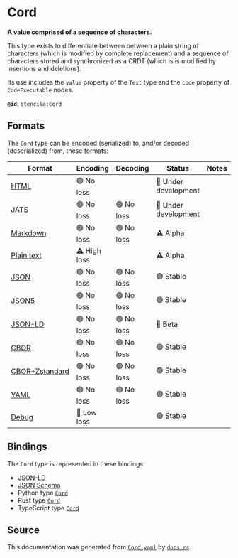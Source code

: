 # Cord

**A value comprised of a sequence of characters.**

This type exists to differentiate between between a plain string of characters
(which is modified by complete replacement) and a sequence of characters stored and
synchronized as a CRDT (which is is modified by insertions and deletions).

Its use includes the `value` property of the `Text` type and the `code`
property of `CodeExecutable` nodes.


**`@id`**: `stencila:Cord`

## Formats

The `Cord` type can be encoded (serialized) to, and/or decoded (deserialized) from, these formats:

| Format                                                                                             | Encoding         | Decoding     | Status                 | Notes |
| -------------------------------------------------------------------------------------------------- | ---------------- | ------------ | ---------------------- | ----- |
| [HTML](https://github.com/stencila/stencila/blob/main/docs/reference/formats/html.md)              | 🟢 No loss        |              | 🚧 Under development    |       |
| [JATS](https://github.com/stencila/stencila/blob/main/docs/reference/formats/jats.md)              | 🟢 No loss        | 🟢 No loss    | 🚧 Under development    |       |
| [Markdown](https://github.com/stencila/stencila/blob/main/docs/reference/formats/markdown.md)      | 🟢 No loss        | 🟢 No loss    | ⚠️ Alpha               |       |
| [Plain text](https://github.com/stencila/stencila/blob/main/docs/reference/formats/text.md)        | ⚠️ High loss     |              | ⚠️ Alpha               |       |
| [JSON](https://github.com/stencila/stencila/blob/main/docs/reference/formats/json.md)              | 🟢 No loss        | 🟢 No loss    | 🟢 Stable               |       |
| [JSON5](https://github.com/stencila/stencila/blob/main/docs/reference/formats/json5.md)            | 🟢 No loss        | 🟢 No loss    | 🟢 Stable               |       |
| [JSON-LD](https://github.com/stencila/stencila/blob/main/docs/reference/formats/jsonld.md)         | 🟢 No loss        | 🟢 No loss    | 🔶 Beta                 |       |
| [CBOR](https://github.com/stencila/stencila/blob/main/docs/reference/formats/cbor.md)              | 🟢 No loss        | 🟢 No loss    | 🟢 Stable               |       |
| [CBOR+Zstandard](https://github.com/stencila/stencila/blob/main/docs/reference/formats/cborzst.md) | 🟢 No loss        | 🟢 No loss    | 🟢 Stable               |       |
| [YAML](https://github.com/stencila/stencila/blob/main/docs/reference/formats/yaml.md)              | 🟢 No loss        | 🟢 No loss    | 🟢 Stable               |       |
| [Debug](https://github.com/stencila/stencila/blob/main/docs/reference/formats/debug.md)            | 🔷 Low loss       |              | 🟢 Stable               |       |

## Bindings

The `Cord` type is represented in these bindings:

- [JSON-LD](https://stencila.org/Cord.jsonld)
- [JSON Schema](https://stencila.org/Cord.schema.json)
- Python type [`Cord`](https://github.com/stencila/stencila/blob/main/python/python/stencila/types/cord.py)
- Rust type [`Cord`](https://github.com/stencila/stencila/blob/main/rust/schema/src/types/cord.rs)
- TypeScript type [`Cord`](https://github.com/stencila/stencila/blob/main/ts/src/types/Cord.ts)

## Source

This documentation was generated from [`Cord.yaml`](https://github.com/stencila/stencila/blob/main/schema/Cord.yaml) by [`docs.rs`](https://github.com/stencila/stencila/blob/main/rust/schema-gen/src/docs.rs).